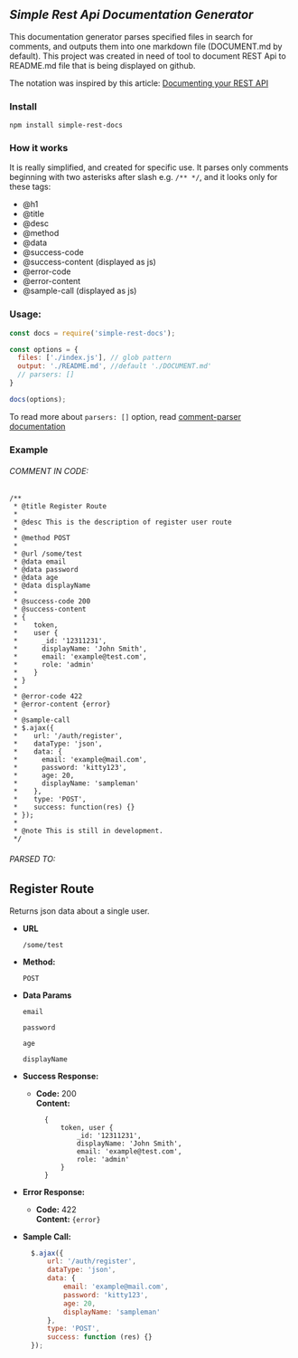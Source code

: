 *Simple Rest Api Documentation Generator*
----

This documentation generator parses specified files in search for comments, and outputs them into one markdown file (DOCUMENT.md by default).
This project was created in need of tool to document REST Api to README.md file that is being displayed on github.

The notation was inspired by this article: [Documenting your REST API](https://gist.github.com/iros/3426278)

### Install ###
`npm install simple-rest-docs`

### How it works ###

It is really simplified, and created for specific use. It parses only comments beginning with two asterisks after slash e.g. `/** */`,
and it looks only for these tags:
- @h1
- @title
- @desc
- @method
- @data
- @success-code
- @success-content (displayed as js)
- @error-code
- @error-content
- @sample-call (displayed as js)

### Usage: ###

```javascript
const docs = require('simple-rest-docs');

const options = {
  files: ['./index.js'], // glob pattern
  output: './README.md', //default './DOCUMENT.md'
  // parsers: []
}

docs(options);
```

To read more about `parsers: []` option, read [comment-parser documentation](https://github.com/yavorskiy/comment-parser)

### Example ###

###### COMMENT IN CODE: ######

```
/**
 * @title Register Route
 *
 * @desc This is the description of register user route
 *
 * @method POST
 *
 * @url /some/test
 * @data email
 * @data password
 * @data age
 * @data displayName
 *
 * @success-code 200
 * @success-content
 * {
 *    token,
 *    user {
 *      _id: '12311231',
 *      displayName: 'John Smith',
 *      email: 'example@test.com',
 *      role: 'admin'
 *    }
 * }
 *
 * @error-code 422
 * @error-content {error}
 *
 * @sample-call
 * $.ajax({
 *    url: '/auth/register',
 *    dataType: 'json',
 *    data: {
 *      email: 'example@mail.com',
 *      password: 'kitty123',
 *      age: 20,
 *      displayName: 'sampleman'
 *    },
 *    type: 'POST',
 *    success: function(res) {}
 * });
 *
 * @note This is still in development.
 */
```

###### PARSED TO: ######

## Register Route ##

  Returns json data about a single user.

* **URL**

    `/some/test`

* **Method:**

    `POST`

- **Data Params**

    `email`

    `password`

    `age`

    `displayName`

- **Success Response:**

    - **Code:** 200<br>**Content:**
      ```
        {
            token, user {
                _id: '12311231',
                displayName: 'John Smith',
                email: 'example@test.com',
                role: 'admin'
            }
        }
      ```

- **Error Response:**

    * **Code:** 422<br>**Content:**
      `{error}`

- **Sample Call:**

  ```javascript
    $.ajax({
        url: '/auth/register',
        dataType: 'json',
        data: {
            email: 'example@mail.com',
            password: 'kitty123',
            age: 20,
            displayName: 'sampleman'
        },
        type: 'POST',
        success: function (res) {}
    });
  ```
<br>
